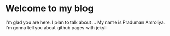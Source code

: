 # Welcome to my blog

I'm glad you are here. I plan to talk about ...
My name is Praduman Amroliya. I'm gonna tell you about github pages with jekyll

